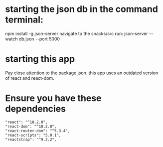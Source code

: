 # starting the json db in the command terminal:
npm install -g json-server
navigate to the snacks/src 
run: json-server --watch db.json --port 5000

# starting this app
Pay close attention to the package.json. this app uses an outdated version of react and react-dom. 

# Ensure you have these dependencies 
    "react": "^18.2.0",
    "react-dom": "^18.2.0",
    "react-router-dom": "^5.3.4",
    "react-scripts": "5.0.1",
    "reactstrap": "^9.2.2",


